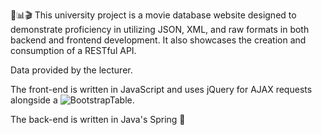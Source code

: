 🎥📊🎬 This university project is a movie database website designed to demonstrate proficiency in utilizing JSON, XML, and raw formats in both backend and frontend development. It also showcases the creation and consumption of a RESTful API.

Data provided by the lecturer.

The front-end is written in JavaScript and uses jQuery for AJAX requests alongside a ![BootstrapTable](https://bootstrap-table.com/).

The back-end is written in Java's Spring 🍃
